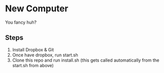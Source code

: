 # New Computer
You fancy huh?

## Steps
1. Install Dropbox & Git
2. Once have dropbox, run start.sh
2. Clone this repo and run install.sh (this gets called automatically from the start.sh from above)


